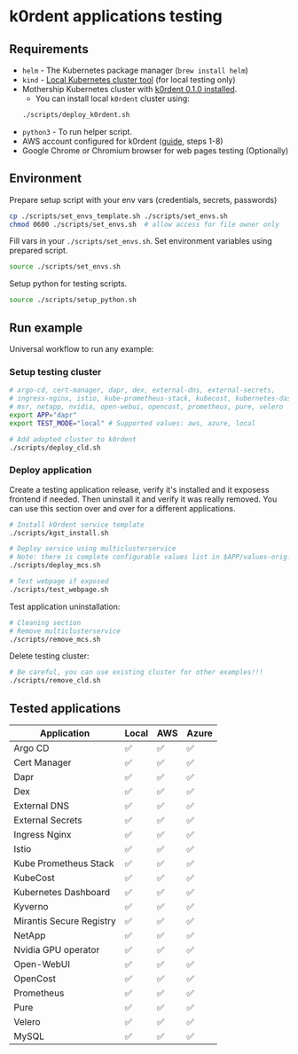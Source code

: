 # k0rdent applications testing

## Requirements
- `helm` - The Kubernetes package manager (`brew install helm`)
- `kind` - [Local Kubernetes cluster tool](https://kind.sigs.k8s.io/) (for local testing only)
- Mothership Kubernetes cluster with [k0rdent 0.1.0 installed](https://docs.k0rdent.io/v0.1.0/admin-installation/#install-k0rdent).
    - You can install local `k0rdent` cluster using:
    ~~~bash
    ./scripts/deploy_k0rdent.sh
    ~~~
- `python3` - To run helper script.
- AWS account configured for k0rdent ([guide](https://docs.k0rdent.io/v0.1.0/admin-prepare/#aws), steps 1-8)
- Google Chrome or Chromium browser for web pages testing (Optionally)

## Environment
Prepare setup script with your env vars (credentials, secrets, passwords)
~~~bash
cp ./scripts/set_envs_template.sh ./scripts/set_envs.sh
chmod 0600 ./scripts/set_envs.sh  # allow access for file owner only
~~~

Fill vars in your `./scripts/set_envs.sh`. Set environment variables using prepared script.
~~~bash
source ./scripts/set_envs.sh
~~~

Setup python for testing scripts.
~~~bash
source ./scripts/setup_python.sh
~~~

## Run example
Universal workflow to run any example:

### Setup testing cluster
~~~bash
# argo-cd, cert-manager, dapr, dex, external-dns, external-secrets,
# ingress-nginx, istio, kube-prometheus-stack, kubecost, kubernetes-dashboard, kyverno,
# msr, netapp, nvidia, open-webui, opencost, prometheus, pure, velero
export APP="dapr"
export TEST_MODE="local" # Supported values: aws, azure, local

# Add adopted cluster to k0rdent
./scripts/deploy_cld.sh
~~~

### Deploy application
Create a testing application release, verify it's installed and it exposess frontend if needed.
Then uninstall it and verify it was really removed. You can use this section over and over
for a different applications.
~~~bash
# Install k0rdent service template
./scripts/kgst_install.sh

# Deploy service using multiclusterservice
# Note: there is complete configurable values list in $APP/values-orig.yaml folder.
./scripts/deploy_mcs.sh

# Test webpage if exposed
./scripts/test_webpage.sh
~~~

Test application uninstallation:
~~~bash
# Cleaning section
# Remove multiclusterservice
./scripts/remove_mcs.sh
~~~

Delete testing cluster:
~~~bash
# Be careful, you can use existing cluster for other examples!!!
./scripts/remove_cld.sh
~~~

## Tested applications

| Application               |         Local      |         AWS        |        Azure       |
| ------------------------- | ------------------ | ------------------ | ------------------ |
| Argo CD                   | :white_check_mark: | :white_check_mark: | :white_check_mark: |
| Cert Manager              | :white_check_mark: | :white_check_mark: | :white_check_mark: |
| Dapr                      | :white_check_mark: | :white_check_mark: | :white_check_mark: |
| Dex                       | :white_check_mark: | :white_check_mark: | :white_check_mark: |
| External DNS              | :white_check_mark: | :white_check_mark: | :white_check_mark: |
| External Secrets          | :white_check_mark: | :white_check_mark: | :white_check_mark: |
| Ingress Nginx             | :white_check_mark: | :white_check_mark: | :white_check_mark: |
| Istio                     | :white_check_mark: | :white_check_mark: | :white_check_mark: |
| Kube Prometheus Stack     | :white_check_mark: | :white_check_mark: | :white_check_mark: |
| KubeCost                  | :white_check_mark: | :white_check_mark: | :white_check_mark: |
| Kubernetes Dashboard      | :white_check_mark: | :white_check_mark: | :white_check_mark: |
| Kyverno                   | :white_check_mark: | :white_check_mark: | :white_check_mark: |
| Mirantis Secure Registry  | :white_check_mark: | :white_check_mark: | :white_check_mark: |
| NetApp                    | :white_check_mark: | :white_check_mark: | :white_check_mark: |
| Nvidia GPU operator       | :white_check_mark: | :white_check_mark: | :white_check_mark: |
| Open-WebUI                | :white_check_mark: | :white_check_mark: | :white_check_mark: |
| OpenCost                  | :white_check_mark: | :white_check_mark: | :white_check_mark: |
| Prometheus                | :white_check_mark: | :white_check_mark: | :white_check_mark: |
| Pure                      | :white_check_mark: | :white_check_mark: | :white_check_mark: |
| Velero                    | :white_check_mark: | :white_check_mark: | :white_check_mark: |
| MySQL                     | :white_check_mark: | :white_check_mark: | :white_check_mark: |
